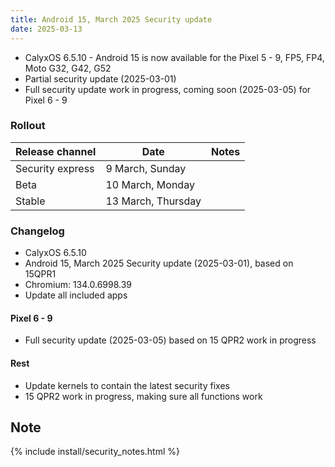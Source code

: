 ```yaml
---
title: Android 15, March 2025 Security update
date: 2025-03-13
---
```


* CalyxOS 6.5.10 - Android 15 is now available for the Pixel 5 - 9, FP5, FP4, Moto G32, G42, G52
* Partial security update (2025-03-01)
* Full security update work in progress, coming soon (2025-03-05) for Pixel 6 - 9

### Rollout

| Release channel  | Date   | Notes |
| ---------------- | ------ | ------ |
| Security express | 9 March, Sunday |  |
| Beta | 10 March, Monday |  |
| Stable | 13 March, Thursday | |

### Changelog
* CalyxOS 6.5.10
* Android 15, March 2025 Security update (2025-03-01), based on 15QPR1
* Chromium: 134.0.6998.39
* Update all included apps

#### Pixel 6 - 9
* Full security update (2025-03-05) based on 15 QPR2 work in progress

#### Rest
* Update kernels to contain the latest security fixes
* 15 QPR2 work in progress, making sure all functions work

## Note

{% include install/security_notes.html %}

